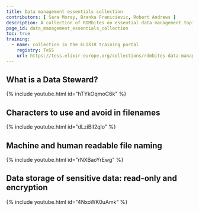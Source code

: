 ```yaml
---
title: Data management essentials collection
contributors: [ Sara Morsy, Branka Franicievic, Robert Andrews ]
description: A collection of RDMbites on essential data management topics, such as file naming and the role of a data steward
page_id: data_management_essentials_collection
toc: true
training:
  - name: collection in the ELIXIR training portal
    registry: TeSS
    url: https://tess.elixir-europe.org/collections/rdmbites-data-management-essentials
---
```




## What is a Data Steward?

{% include youtube.html id="hTYkOqmoC6k" %}

## Characters to use and avoid in filenames

{% include youtube.html id="dLziBlI2qlo" %}

## Machine and human readable file naming

{% include youtube.html id="rNXBaoYrEwg" %}

## Data storage of sensitive data: read-only and encryption

{% include youtube.html id="4NxoWK0uAmk" %}
